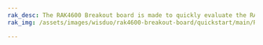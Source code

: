 ```yaml
---
rak_desc: The RAK4600 Breakout board is made to quickly evaluate the RAK4600 Stamp Module. The form factor of the board allows access to most GPIO's.
rak_img: /assets/images/wisduo/rak4600-breakout-board/quickstart/main/RAK4600-Breakout.png

---
```


<rk-redirect to="/Product-Categories/WisDuo/RAK4600-Breakout-Board/Overview/" />